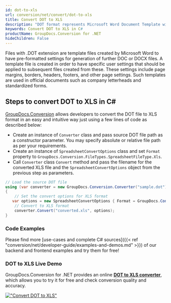 ```yaml
---
id: dot-to-xls
url: conversion/net/convert/dot-to-xls
title: Convert DOT to XLS
description: "DOT format represents Microsoft Word Document Template with .dot extension. Learn how to convert DOT to XLS file programmatically in C# language using GroupDocs.Conversion for .NET library."
keywords: Convert DOT to XLS in C#
productName: GroupDocs.Conversion for .NET
hideChildren: False
---
```


Files with .DOT extension are template files created by Microsoft Word to have pre-formatted settings for generation of further DOC or DOCX files. A template file is created in order to have specific user settings that should be applied to subsequent files created from these. These settings include page margins, borders, headers, footers, and other page settings. Such templates are used in official documents such as company letterheads and standardized forms.

## Steps to convert DOT to XLS in C#

[GroupDocs.Conversion](https://products.groupdocs.com/conversion/net) allows developers to convert the DOT file to XLS format in an easy and intuitive way just using a few lines of code as described below:

* Create an instance of `Converter` class and pass source DOT file path as a constructor parameter. You may specify absolute or relative file path as per your requirements. 
* Create an instance of `SpreadsheetConvertOptions` class and set `Format` property to `GroupDocs.Conversion.FileTypes.SpreadsheetFileType.Xls`.
* Call `Converter` class `Convert` method and pass the filename for the converted XLS file and the `SpreadsheetConvertOptions` object from the previous step as parameters.

```csharp
// Load the source DOT file
using (var converter = new GroupDocs.Conversion.Converter("sample.dot"))
{
    // Set the convert options for XLS format
   var options = new SpreadsheetConvertOptions { Format = GroupDocs.Conversion.FileTypes.SpreadsheetFileType.Xls };
    // Convert to XLS format
    converter.Convert("converted.xls", options);
}
```

### Code Examples

Please find more [use-cases and complete C# sources]({{< ref "conversion/net/developer-guide/examples-and-demos.md" >}}) of our backend and frontend examples and try them for free!

### DOT to XLS Live Demo

GroupDocs.Conversion for .NET provides an online [**DOT to XLS converter**](https://products.groupdocs.app/conversion/dot-to-xls), which allows you to try it for free and check conversion quality and accuracy.

[!["Convert DOT to XLS"](conversion/net/images/convert-to-xls/convert-dot-to-xls.png)](https://products.groupdocs.app/conversion/dot-to-xls)